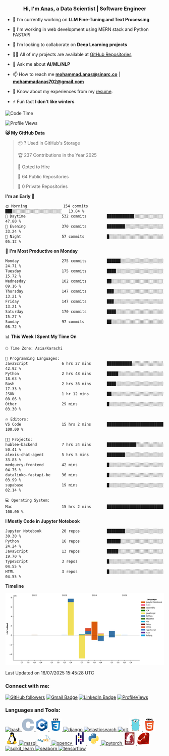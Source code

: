 <h3 align="center">Hi, I'm <a href="https://www.linkedin.com/in/mohammad-anas4321">Anas</a>, a Data Scientist | Software Engineer</h3>


- 🔭 I’m currently working on **LLM Fine-Tuning and Text Processing**

- 💼 I'm working in web development using MERN stack and Python FASTAPI

- 👯 I’m looking to collaborate on **Deep Learning projects**

- 👨‍💻 All of my projects are available at [GitHub Repositories](https://github.com/AnasMohammad4321?tab=repositories)

- 💬 Ask me about **AI/ML/NLP**

- 📫 How to reach me **mohammad.anas@sinarc.co** | **mohammadanas702@gmail.com**

- 📄 Know about my experiences from my [resume](https://drive.google.com/drive/folders/1b7yAE4zIYfjnvB8iA9lviMw5danM3bSz?usp=drive_link).

- ⚡ Fun fact **I don't like winters**

<!--START_SECTION:waka-->
![Code Time](http://img.shields.io/badge/Code%20Time-18%20hrs%2020%20mins-blue)

![Profile Views](http://img.shields.io/badge/Profile%20Views-0-blue)

**🐱 My GitHub Data** 

> 📦 ? Used in GitHub's Storage 
 > 
> 🏆 237 Contributions in the Year 2025
 > 
> 💼 Opted to Hire
 > 
> 📜 64 Public Repositories 
 > 
> 🔑 0 Private Repositories 
 > 
**I'm an Early 🐤** 

```text
🌞 Morning                154 commits         ███░░░░░░░░░░░░░░░░░░░░░░   13.84 % 
🌆 Daytime                532 commits         ████████████░░░░░░░░░░░░░   47.80 % 
🌃 Evening                370 commits         ████████░░░░░░░░░░░░░░░░░   33.24 % 
🌙 Night                  57 commits          █░░░░░░░░░░░░░░░░░░░░░░░░   05.12 % 
```
📅 **I'm Most Productive on Monday** 

```text
Monday                   275 commits         ██████░░░░░░░░░░░░░░░░░░░   24.71 % 
Tuesday                  175 commits         ████░░░░░░░░░░░░░░░░░░░░░   15.72 % 
Wednesday                102 commits         ██░░░░░░░░░░░░░░░░░░░░░░░   09.16 % 
Thursday                 147 commits         ███░░░░░░░░░░░░░░░░░░░░░░   13.21 % 
Friday                   147 commits         ███░░░░░░░░░░░░░░░░░░░░░░   13.21 % 
Saturday                 170 commits         ████░░░░░░░░░░░░░░░░░░░░░   15.27 % 
Sunday                   97 commits          ██░░░░░░░░░░░░░░░░░░░░░░░   08.72 % 
```


📊 **This Week I Spent My Time On** 

```text
🕑︎ Time Zone: Asia/Karachi

💬 Programming Languages: 
JavaScript               6 hrs 27 mins       ███████████░░░░░░░░░░░░░░   42.92 % 
Python                   2 hrs 48 mins       █████░░░░░░░░░░░░░░░░░░░░   18.63 % 
Bash                     2 hrs 36 mins       ████░░░░░░░░░░░░░░░░░░░░░   17.33 % 
JSON                     1 hr 12 mins        ██░░░░░░░░░░░░░░░░░░░░░░░   08.06 % 
Other                    29 mins             █░░░░░░░░░░░░░░░░░░░░░░░░   03.30 % 

🔥 Editors: 
VS Code                  15 hrs 2 mins       █████████████████████████   100.00 % 

🐱‍💻 Projects: 
hublee-backend           7 hrs 34 mins       █████████████░░░░░░░░░░░░   50.41 % 
alexis-chat-agent        5 hrs 5 mins        ████████░░░░░░░░░░░░░░░░░   33.83 % 
medquery-frontend        42 mins             █░░░░░░░░░░░░░░░░░░░░░░░░   04.75 % 
datalinko-fastapi-be     36 mins             █░░░░░░░░░░░░░░░░░░░░░░░░   03.99 % 
supabase                 19 mins             █░░░░░░░░░░░░░░░░░░░░░░░░   02.14 % 

💻 Operating System: 
Mac                      15 hrs 2 mins       █████████████████████████   100.00 % 
```

**I Mostly Code in Jupyter Notebook** 

```text
Jupyter Notebook         20 repos            ████████░░░░░░░░░░░░░░░░░   30.30 % 
Python                   16 repos            ██████░░░░░░░░░░░░░░░░░░░   24.24 % 
JavaScript               13 repos            █████░░░░░░░░░░░░░░░░░░░░   19.70 % 
TypeScript               3 repos             █░░░░░░░░░░░░░░░░░░░░░░░░   04.55 % 
HTML                     3 repos             █░░░░░░░░░░░░░░░░░░░░░░░░   04.55 % 
```



**Timeline**

![Lines of Code chart](https://raw.githubusercontent.com/AnasMohammad4321/AnasMohammad4321/main/assets/bar_graph.png)


 Last Updated on 16/07/2025 15:45:28 UTC
<!--END_SECTION:waka-->


<h3 align="left">Connect with me:</h3>

[![GitHub followers](https://img.shields.io/github/followers/Sinarc-co?label=Follow&style=social)](https://github.com/AnasMohammad4321/?tab=follow)
[![Gmail Badge](https://img.shields.io/badge/-mohammad.anas@sinarc.co-c14438?style=social&logo=Gmail&logoColor=red&link=mailto:mohammad.anas@sinarc.co)](mailto:mohammad.anas@sinarc.co)
[![LinkedIn Badge](https://img.shields.io/badge/-LinkedIn-blue?style=social&logo=Linkedin&logoColor=blue&link=https://www.linkedin.com/in/mohammad-anas4321/)](https://www.linkedin.com/in/mohammad-anas4321/)
[![ProfileViews](https://komarev.com/ghpvc/?username=AnasMohammad4321)](https://komarev.com/ghpvc/?username=AnasMohammad4321)

<h3 align="left">Languages and Tools:</h3>
<p align="left"> <a href="https://www.gnu.org/software/bash/" target="_blank" rel="noreferrer"> <img src="https://www.vectorlogo.zone/logos/gnu_bash/gnu_bash-icon.svg" alt="bash" width="40" height="40"/> </a> <a href="https://www.cprogramming.com/" target="_blank" rel="noreferrer"> <img src="https://raw.githubusercontent.com/devicons/devicon/master/icons/c/c-original.svg" alt="c" width="40" height="40"/> </a> <a href="https://www.w3schools.com/cpp/" target="_blank" rel="noreferrer"> <img src="https://raw.githubusercontent.com/devicons/devicon/master/icons/cplusplus/cplusplus-original.svg" alt="cplusplus" width="40" height="40"/> </a> <a href="https://www.w3schools.com/css/" target="_blank" rel="noreferrer"> <img src="https://raw.githubusercontent.com/devicons/devicon/master/icons/css3/css3-original-wordmark.svg" alt="css3" width="40" height="40"/> </a> <a href="https://www.djangoproject.com/" target="_blank" rel="noreferrer"> <img src="https://cdn.worldvectorlogo.com/logos/django.svg" alt="django" width="40" height="40"/> </a> <a href="https://www.elastic.co" target="_blank" rel="noreferrer"> <img src="https://www.vectorlogo.zone/logos/elastic/elastic-icon.svg" alt="elasticsearch" width="40" height="40"/> </a> <a href="https://git-scm.com/" target="_blank" rel="noreferrer"> <img src="https://www.vectorlogo.zone/logos/git-scm/git-scm-icon.svg" alt="git" width="40" height="40"/> </a> <a href="https://golang.org" target="_blank" rel="noreferrer"> <img src="https://raw.githubusercontent.com/devicons/devicon/master/icons/go/go-original.svg" alt="go" width="40" height="40"/> </a> <a href="https://www.w3.org/html/" target="_blank" rel="noreferrer"> <img src="https://raw.githubusercontent.com/devicons/devicon/master/icons/html5/html5-original-wordmark.svg" alt="html5" width="40" height="40"/> </a> <a href="https://www.linux.org/" target="_blank" rel="noreferrer"> <img src="https://raw.githubusercontent.com/devicons/devicon/master/icons/linux/linux-original.svg" alt="linux" width="40" height="40"/> </a> <a href="https://www.microsoft.com/en-us/sql-server" target="_blank" rel="noreferrer"> <img src="https://www.svgrepo.com/show/303229/microsoft-sql-server-logo.svg" alt="mssql" width="40" height="40"/> </a> <a href="https://www.mysql.com/" target="_blank" rel="noreferrer"> <img src="https://raw.githubusercontent.com/devicons/devicon/master/icons/mysql/mysql-original-wordmark.svg" alt="mysql" width="40" height="40"/> </a> <a href="https://opencv.org/" target="_blank" rel="noreferrer"> <img src="https://www.vectorlogo.zone/logos/opencv/opencv-icon.svg" alt="opencv" width="40" height="40"/> </a> <a href="https://pandas.pydata.org/" target="_blank" rel="noreferrer"> <img src="https://raw.githubusercontent.com/devicons/devicon/2ae2a900d2f041da66e950e4d48052658d850630/icons/pandas/pandas-original.svg" alt="pandas" width="40" height="40"/> </a> <a href="https://www.python.org" target="_blank" rel="noreferrer"> <img src="https://raw.githubusercontent.com/devicons/devicon/master/icons/python/python-original.svg" alt="python" width="40" height="40"/> </a> <a href="https://pytorch.org/" target="_blank" rel="noreferrer"> <img src="https://www.vectorlogo.zone/logos/pytorch/pytorch-icon.svg" alt="pytorch" width="40" height="40"/> </a> <a href="https://rubyonrails.org" target="_blank" rel="noreferrer"> <img src="https://raw.githubusercontent.com/devicons/devicon/master/icons/rails/rails-original-wordmark.svg" alt="rails" width="40" height="40"/> </a> <a href="https://www.ruby-lang.org/en/" target="_blank" rel="noreferrer"> <img src="https://raw.githubusercontent.com/devicons/devicon/master/icons/ruby/ruby-original.svg" alt="ruby" width="40" height="40"/> </a> <a href="https://scikit-learn.org/" target="_blank" rel="noreferrer"> <img src="https://upload.wikimedia.org/wikipedia/commons/0/05/Scikit_learn_logo_small.svg" alt="scikit_learn" width="40" height="40"/> </a> <a href="https://seaborn.pydata.org/" target="_blank" rel="noreferrer"> <img src="https://seaborn.pydata.org/_images/logo-mark-lightbg.svg" alt="seaborn" width="40" height="40"/> </a> <a href="https://www.tensorflow.org" target="_blank" rel="noreferrer"> <img src="https://www.vectorlogo.zone/logos/tensorflow/tensorflow-icon.svg" alt="tensorflow" width="40" height="40"/> </a> </p>
